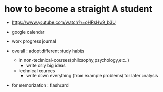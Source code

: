 # how to become a straight A student

-   https://www.youtube.com/watch?v=oHRsHw9_b3U
-   google calendar
-   work progress journal

-   overall : adopt different study habits

    -   in non-technical-courses(philosophy,psychology,etc..)
        -   write only big ideas
    -   technical cources
        -   write down everything (from example problems) for later analysis

-   for memorization : flashcard
